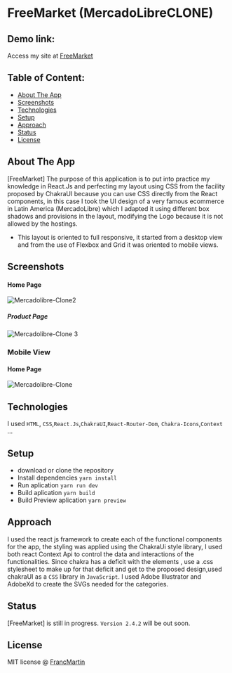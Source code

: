 # FreeMarket (MercadoLibreCLONE)

## Demo link:

Access my site at [FreeMarket](https://freemarket-clone.netlify.app/)

## Table of Content:

- [About The App](#about-the-app)
- [Screenshots](#screenshots)
- [Technologies](#technologies)
- [Setup](#setup)
- [Approach](#approach)
- [Status](#status)
- [License](#license)

## About The App

[FreeMarket] The purpose of this application is to put into practice my knowledge in React.Js and perfecting my layout using CSS from the facility proposed by ChakraUI because you can use CSS directly from the React components, in this case I took the UI design of a very famous ecommerce in Latin America (MercadoLibre) which I adapted it using different box shadows and provisions in the layout, modifying the Logo because it is not allowed by the hostings. 
- This layout is oriented to full responsive, it started from a desktop view and from the use of Flexbox and Grid it was oriented to mobile views. 
## Screenshots

#### Home Page

![Mercadolibre-Clone2](https://user-images.githubusercontent.com/96245472/198860304-c634ce51-2da0-4ba8-8ce7-58004702315e.png)

##### Product Page

![Mercadolibre-Clone 3](https://user-images.githubusercontent.com/96245472/198860313-a4785b69-7659-47a2-a3ed-64ef0a5c1769.png)


### Mobile View

#### Home Page

![Mercadolibre-Clone](https://user-images.githubusercontent.com/96245472/198860349-3880b467-8d17-4a87-a19e-8ecccecdcec8.png)


## Technologies

I used `HTML`, `CSS`,`React.Js`,`ChakraUI`,`React-Router-Dom`, `Chakra-Icons`,`Context` ...

## Setup

- download or clone the repository
- Install dependencies `yarn install`
- Run aplication `yarn run dev`
- Build aplication `yarn build`
- Build Preview aplication `yarn preview`

## Approach

I used the react js framework to create each of the functional components for the app, the styling was applied using the ChakraUi style library, I used both react Context Api to control the data and interactions of the functionalities.
Since chakra has a deficit with the elements , use a .css stylesheet to make up for that deficit and get to the proposed design,used chakraUI as a `CSS` library in `JavaScript`. 
I used Adobe Illustrator and AdobeXd to create the SVGs needed for the categories. 
## Status

[FreeMarket] is still in progress. `Version 2.4.2` will be out soon.

## License

MIT license @ [FrancMartin](https://franc-martin-portfolio.netlify.app/)

